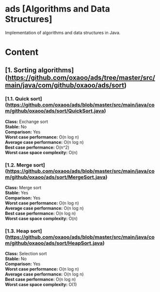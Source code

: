 # ads [Algorithms and Data Structures]

Implementation of algorithms and data structures in Java.

# Content
## [1. Sorting algorithms] (https://github.com/oxaoo/ads/tree/master/src/main/java/com/github/oxaoo/ads/sort)
### [1.1. Quick sort] (https://github.com/oxaoo/ads/blob/master/src/main/java/com/github/oxaoo/ads/sort/QuickSort.java)
**Class:** Exchange sort  
**Stable:** No  
**Comparison:** Yes  
**Worst case performance:** O(n log n)  
**Average case performance:** O(n log n)  
**Best case performance:** O(n^2)  
**Worst case space complexity:** O(n)  

### [1.2. Merge sort] (https://github.com/oxaoo/ads/blob/master/src/main/java/com/github/oxaoo/ads/sort/MergeSort.java)
**Class:** Merge sort  
**Stable:** Yes  
**Comparison:** Yes  
**Worst case performance:** O(n log n)  
**Average case performance:** O(n log n)  
**Best case performance:** O(n log n)  
**Worst case space complexity:** O(n) 

### [1.3. Heap sort] (https://github.com/oxaoo/ads/blob/master/src/main/java/com/github/oxaoo/ads/sort/HeapSort.java)
**Class:** Selection sort  
**Stable:** No  
**Comparison:** Yes  
**Worst case performance:** O(n log n)  
**Average case performance:** O(n log n)  
**Best case performance:** O(n log n)  
**Worst case space complexity:** O(1) 


